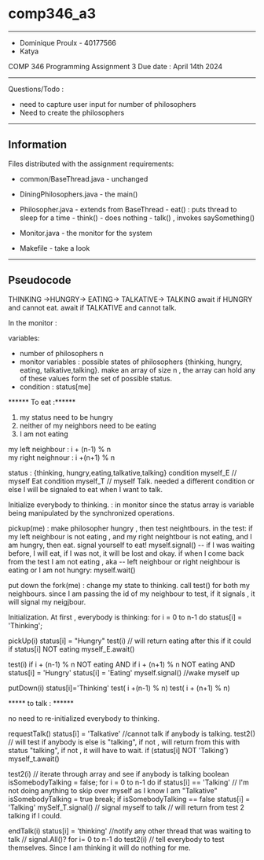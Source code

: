 # comp346_a3

------------------------------------------------------------------------------------
- Dominique Proulx - 40177566
- Katya 
  
COMP 346
Programming Assignment 3 
Due date : April 14th 2024
 
----------------------------------------------------------------------------------
  
  
  
 Questions/Todo  :
 
 - need to capture user input for number of philosophers
 - Need to create the philosophers

  -------------------------------------
 Information 
  -------------------------------------

  
  
Files distributed with the assignment requirements:
- common/BaseThread.java - unchanged
- DiningPhilosophers.java - the main()
- Philosopher.java - extends from BaseThread
       - eat() : puts thread to sleep for a time
       - think() - does nothing
       - talk() , invokes saySomething()
       
- Monitor.java - the monitor for the system
- Makefile - take a look

 
 -------------------------------------
 Pseudocode
 -------------------------------------
 THINKING ->HUNGRY-> EATING-> TALKATIVE-> TALKING 
 await if HUNGRY and cannot eat.
 await if TALKATIVE and cannot talk.
 
  In the monitor : 
  
  variables: 
  - number of philosophers n 
  - monitor variables : possible states of philosophers {thinking, hungry, eating, talkative,talking}. make an array of size n , the array can hold any of these values form the set of possible status.
  - condition : status[me] 
 
 ****** To eat :******
 1) my status need to be hungry
 2) neither of my neighbors need to be eating
 2) I am not eating
 
 my left neighbour : i + (n-1) % n  
 my right neighnour : i +(n+1) % n
 
status :  {thinking, hungry,eating,talkative,talking}
 condition myself_E  // myself Eat
 condition myself_T  // myself Talk. needed a different condition or else I will be signaled to eat when I want to talk.
 

Initialize everybody to thinking.  : in monitor since the status array is variable being manipulated by the synchronized operations.


pickup(me) : make philosopher hungry , then test neightbours. 
in the test:  if my left neighbour is not eating , and my right neightbour is not eating, and I am hungry, then eat. 
signal yourself to eat!  myself.signal()   -- if I was waiting before, I will eat, if I was not, it will be lost and okay.
if when I come back from the test I am not eating , aka -- left neighbour or right neighbour is eating or I am not hungry: myself.wait()  

put down the fork(me) : change my state to thinking. 
call test() for both my neighbours. since I am passing the id of my neighbour to test, if it signals , it will signal my neigjbour.


 Initialization. At first , everybody is thinking:
  for i = 0  to n-1 do
  	status[i] = 'Thinking';

pickUp(i)
status[i] = "Hungry"
test(i) // will return eating after this if it could
if status[i] NOT eating
	myself_E.await() 

test(i)
 if i + (n-1) % n  NOT eating 
 AND
 if i + (n+1) % n NOT eating
 AND
 status[i] = 'Hungry'
 	status[i] = 'Eating'
 	myself.signal()	  //wake myself up
 
putDown(i)
 status[i]='Thinking'
 test( i +(n-1) % n)
 test( i + (n+1) % n)


***** to talk : ******

no need to re-initialized everybody to thinking.

requestTalk()
status[i] = 'Talkative'
//cannot talk if anybody is talking. 
test2()  // will test if anybody is else is "talking", if not , will return from this with status "talking", if not , it will have to wait.
if (status[i] NOT 'Talking') myself_t.await() 

 
  	
test2(i) // iterate through array and see if anybody is talking
 boolean isSomebodyTalking = false;
 for i = 0 to n-1 do
   if status[i] == 'Talking'       // I'm not doing anything to skip over myself as I know I am "Talkative"
   		isSomebodyTalking = true
   		break;
   if isSomebodyTalking == false 
   		status[i] = 'Talking'
   		mySelf_T.signal()  // signal myself to talk
// will return from test 2 talking if I could.

endTalk(i)
  status[i] = 'thinking'
  //notify any other thread that was waiting to talk   // signal.All()?
  for i= 0 to n-1 do
    test2(i)  // tell everybody to test themselves. Since I am thinking it will do nothing for me.
 	
 
 
 
 
